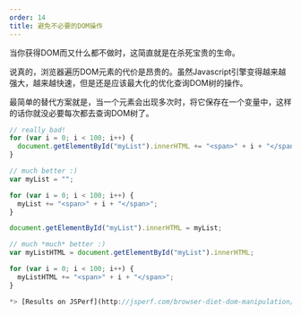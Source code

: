 ```yaml
---
order: 14
title: 避免不必要的DOM操作
---
```


当你获得DOM而又什么都不做时，这简直就是在杀死宝贵的生命。

说真的，浏览器遍历DOM元素的代价是昂贵的。虽然Javascript引擎变得越来越强大，越来越快速，但是还是应该最大化的优化查询DOM树的操作。

最简单的替代方案就是，当一个元素会出现多次时，将它保存在一个变量中，这样的话你就没必要每次都去查询DOM树了。

```js
// really bad!
for (var i = 0; i < 100; i++) {
  document.getElementById("myList").innerHTML += "<span>" + i + "</span>";
}
```

```js
// much better :)
var myList = "";

for (var i = 0; i < 100; i++) {
  myList += "<span>" + i + "</span>";
}

document.getElementById("myList").innerHTML = myList;
```

```js
// much *much* better :)
var myListHTML = document.getElementById("myList").innerHTML;

for (var i = 0; i < 100; i++) {
  myListHTML += "<span>" + i + "</span>";
}

*> [Results on JSPerf](http://jsperf.com/browser-diet-dom-manipulation/11)*
